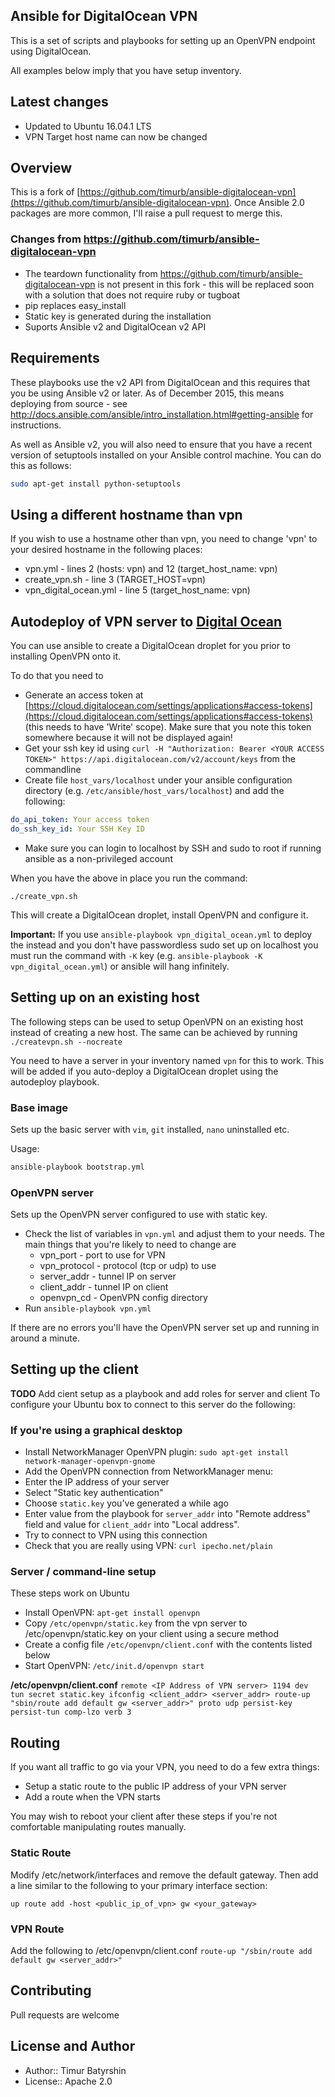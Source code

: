 ## Ansible for DigitalOcean VPN

This is a set of scripts and playbooks for setting up an OpenVPN endpoint using DigitalOcean.

All examples below imply that you have setup inventory.

## Latest changes
* Updated to Ubuntu 16.04.1 LTS 
* VPN Target host name can now be changed

## Overview
This is a fork of [https://github.com/timurb/ansible-digitalocean-vpn](https://github.com/timurb/ansible-digitalocean-vpn). Once Ansible 2.0 packages are more common, I'll raise a pull request to merge this.


### Changes from https://github.com/timurb/ansible-digitalocean-vpn
* The teardown functionality from https://github.com/timurb/ansible-digitalocean-vpn is not present in this fork - this will be replaced soon with a solution that does not require ruby or tugboat
* pip replaces easy_install
* Static key is generated during the installation
* Suports Ansible v2 and DigitalOcean v2 API

## Requirements
These playbooks use the v2 API from DigitalOcean and this requires that you be using Ansible v2 or later. As of December 2015, this means deploying from source - see http://docs.ansible.com/ansible/intro_installation.html#getting-ansible for instructions.

As well as Ansible v2, you will also need to ensure that you have a recent version of setuptools installed on your Ansible control machine. You can do this as follows:
```bash
sudo apt-get install python-setuptools
```

## Using a different hostname than vpn
If you wish to use a hostname other than vpn, you need to change 'vpn' to your desired hostname in the following places:
* vpn.yml - lines 2 (hosts: vpn) and 12 (target_host_name: vpn)
* create_vpn.sh - line 3 (TARGET_HOST=vpn)
* vpn_digital_ocean.yml - line 5 (target_host_name: vpn)

## Autodeploy of VPN server to [Digital Ocean](http://digitalocean.com/)

You can use ansible to create a DigitalOcean droplet for you prior to installing OpenVPN onto it.

To do that you need to   

* Generate an access token at [https://cloud.digitalocean.com/settings/applications#access-tokens](https://cloud.digitalocean.com/settings/applications#access-tokens) (this needs to have 'Write' scope). Make sure that you note this token somewhere because it will not be displayed again!
* Get your ssh key id using `curl -H "Authorization: Bearer <YOUR ACCESS TOKEN>" https://api.digitalocean.com/v2/account/keys` from the commandline
* Create file `host_vars/localhost` under your ansible configuration directory (e.g. `/etc/ansible/host_vars/localhost`)
and add the following:

```yaml
do_api_token: Your access token
do_ssh_key_id: Your SSH Key ID
```
* Make sure you can login to localhost by SSH and sudo to root if running ansible as a non-privileged account

When you have the above in place you run the command:
```
./create_vpn.sh
```
This will create a DigitalOcean droplet, install OpenVPN and configure it.

**Important:** If you use `ansible-playbook vpn_digital_ocean.yml` to deploy the instead and you don't have passwordless sudo set up on localhost you must run the command with `-K` key (e.g. `ansible-playbook -K vpn_digital_ocean.yml`)
or ansible will hang infinitely.

## Setting up on an existing host
The following steps can be used to setup OpenVPN on an existing host instead of creating a new host. The same can be achieved by running `./createvpn.sh --nocreate`

You need to have a server in your inventory named `vpn` for this to work. This will be added if you auto-deploy a DigitalOcean droplet using the autodeploy playbook.

### Base image
Sets up the basic server with `vim`, `git` installed, `nano` uninstalled etc.

Usage:
```bash
ansible-playbook bootstrap.yml
```

### OpenVPN server

Sets up the OpenVPN server configured to use with static key.

* Check the list of variables in `vpn.yml` and adjust them to your needs. The main things that you're likely to need to change are 
    * vpn_port - port to use for VPN
	* vpn_protocol - protocol (tcp or udp) to use
    * server_addr - tunnel IP on server
	* client_addr - tunnel IP on client
	* openvpn_cd - OpenVPN config directory
* Run `ansible-playbook vpn.yml`

If there are no errors you'll have the OpenVPN server set up and running in around a minute.

## Setting up the client
**TODO** Add cient setup as a playbook and add roles for server and client
To configure your Ubuntu box to connect to this server do the following:

### If you're using a graphical desktop
* Install NetworkManager OpenVPN plugin: `sudo apt-get install network-manager-openvpn-gnome`
* Add the OpenVPN connection from NetworkManager menu:
 * Enter the IP address of your server
 * Select "Static key authentication"
 * Choose `static.key` you've generated a while ago
 * Enter value from the playbook for `server_addr` into "Remote address" field and value for `client_addr` into "Local address".
* Try to connect to VPN using this connection
* Check that you are really using VPN: `curl ipecho.net/plain`

### Server / command-line setup
These steps work on Ubuntu 

* Install OpenVPN: `apt-get install openvpn`
* Copy `/etc/openvpn/static.key` from the vpn server to /etc/openvpn/static.key on your client using a secure method 
* Create a config file `/etc/openvpn/client.conf` with the contents listed below
* Start OpenVPN: `/etc/init.d/openvpn start`

**/etc/openvpn/client.conf**
`
remote <IP Address of VPN server> 1194
dev tun
secret static.key
ifconfig <client_addr> <server_addr>
route-up "sbin/route add default gw <server_addr>"
proto udp
persist-key
persist-tun
comp-lzo
verb 3
`

## Routing
If you want all traffic to go via your VPN, you need to do a few extra things:

* Setup a static route to the public IP address of your VPN server
* Add a route when the VPN starts

You may wish to reboot your client after these steps if you're not comfortable manipulating routes manually.

### Static Route
Modify /etc/network/interfaces and remove the default gateway. Then add a line similar to the following to your primary interface section:

`up route add -host <public_ip_of_vpn> gw <your_gateway>`

### VPN Route
Add the following to /etc/openvpn/client.conf
`route-up "/sbin/route add default gw <server_addr>"`

## Contributing

Pull requests are welcome

## License and Author

* Author:: Timur Batyrshin
* License:: Apache 2.0
